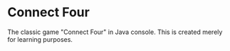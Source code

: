# Connect Four
The classic game "Connect Four" in Java console. This is created merely for learning purposes.

